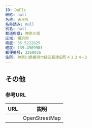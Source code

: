 ```yaml
---
ID: DaFIs
総称: null
名称: 天王社
名称読み: null
別名: null
都道府県: 神奈川県
区域: 横浜市
緯度: 35.5222825
経度: 139.4909983
郵便番号: 2260026
住所: 神奈川県横浜市緑区長津田町４１２４−２
---
```


## その他

### 参考URL

| URL | 説明          |
| --- | ------------- |
|     | OpenStreetMap |
